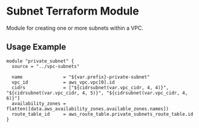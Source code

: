 # Subnet Terraform Module
Module for creating one or more subnets within a VPC.

## Usage Example
```
module "private_subnet" {
  source = "../vpc-subnets"

  name               = "${var.prefix}-private-subnet"
  vpc_id             = aws_vpc.vpc[0].id
  cidrs              = ["${cidrsubnet(var.vpc_cidr, 4, 4)}", "${cidrsubnet(var.vpc_cidr, 4, 5)}", "${cidrsubnet(var.vpc_cidr, 4, 6)}"]
  availability_zones = flatten([data.aws_availability_zones.available_zones.names])
  route_table_id     = aws_route_table.private_subnets_route_table.id
}
```